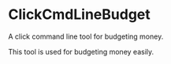 # ClickCmdLineBudget
A click command line tool for budgeting money. 


This tool is used for budgeting money easily. 
